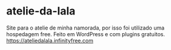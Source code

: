 # atelie-da-lala
Site para o atelie de minha namorada, por isso foi utilizado uma hospedagem free.
Feito em WordPress e com plugins gratuitos.
https://ateliedalala.infinityfree.com
